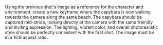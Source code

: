 Using the previous shot's image as a reference for the character and environment, create a new keyframe where the capybara is now walking towards the camera along the same beach. The capybara should be captured mid-stride, looking directly at the camera with the same friendly and inviting expression. The lighting, vibrant color, and overall photorealistic style should be perfectly consistent with the first shot. The image must be in a 16:9 aspect ratio.